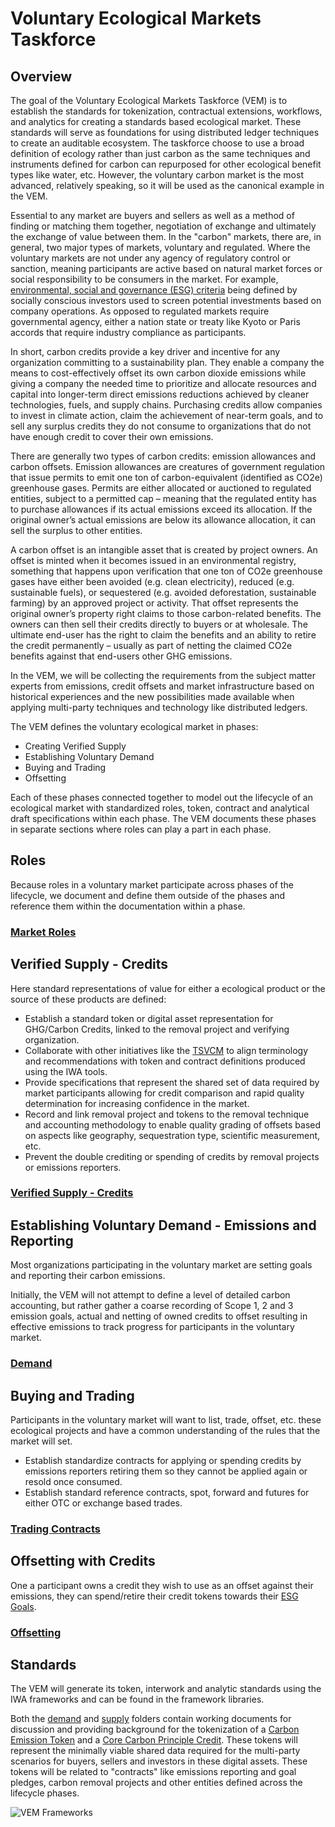 # Voluntary Ecological Markets Taskforce

## Overview

The goal of the Voluntary Ecological Markets Taskforce (VEM) is to establish the standards for tokenization, contractual extensions, workflows, and analytics for creating a standards based ecological market. These standards will serve as foundations for using distributed ledger techniques to create an auditable ecosystem. The taskforce choose to use a broad definition of ecology rather than just carbon as the same techniques and instruments defined for carbon can repurposed for other ecological benefit types like water, etc. However, the voluntary carbon market is the most advanced, relatively speaking, so it will be used as the canonical example in the VEM.

Essential to any market are buyers and sellers as well as a method of finding or matching them together, negotiation of exchange and ultimately the exchange of value between them. In the "carbon" markets, there are, in general, two major types of markets, voluntary and regulated. Where the voluntary markets are not under any agency of regulatory control or sanction, meaning participants are active based on natural market forces or social responsibility to be consumers in the market. For example, [environmental, social and governance (ESG) criteria](https://www.investopedia.com/terms/e/environmental-social-and-governance-esg-criteria.asp) being defined by socially conscious investors used to screen potential investments based on company operations. As opposed to regulated markets require governmental agency, either a nation state or treaty like Kyoto or Paris accords that require industry compliance as participants.

In short, carbon credits provide a key driver and incentive for any organization committing to a sustainability plan. They enable a company the means to cost-effectively offset its own carbon dioxide emissions while giving a company the needed time to prioritize and allocate resources and capital into longer-term direct emissions reductions achieved by cleaner technologies, fuels, and supply chains. Purchasing credits allow companies to invest in climate action, claim the achievement of near-term goals, and to sell any surplus credits they do not consume to organizations that do not have enough credit to cover their own emissions.

There are generally two types of carbon credits: emission allowances and carbon offsets. Emission allowances are creatures of government regulation that issue permits to emit one ton of carbon-equivalent (identified as CO2e) greenhouse gases. Permits are either allocated or auctioned to regulated entities, subject to a permitted cap – meaning that the regulated entity has to purchase allowances if its actual emissions exceed its allocation. If the original owner’s actual emissions are below its allowance allocation, it can sell the surplus to other entities.

A carbon offset is an intangible asset that is created by project owners. An offset is minted when it becomes issued in an environmental registry, something that happens upon verification that one ton of CO2e greenhouse gases have either been avoided (e.g. clean electricity), reduced (e.g. sustainable fuels), or sequestered (e.g. avoided deforestation, sustainable farming) by an approved project or activity. That offset represents the original owner’s property right claims to those carbon-related benefits. The owners can then sell their credits directly to buyers or at wholesale. The ultimate end-user has the right to claim the benefits and an ability to retire the credit permanently – usually as part of netting the claimed CO2e benefits against that end-users other GHG emissions.

In the VEM, we will be collecting the requirements from the subject matter experts from emissions, credit offsets and market infrastructure based on historical experiences and the new possibilities made available when applying multi-party techniques and technology like distributed ledgers.

The VEM defines the voluntary ecological market in phases:

- Creating Verified Supply
- Establishing Voluntary Demand
- Buying and Trading
- Offsetting

Each of these phases connected together to model out the lifecycle of an ecological market with standardized roles, token, contract and analytical draft specifications within each phase. The VEM documents these phases in separate sections where roles can play a part in each phase.

## Roles

Because roles in a voluntary market participate across phases of the lifecycle, we document and define them outside of the phases and reference them within the documentation within a phase.

### [Market Roles](roles.md)

## Verified Supply - Credits

Here standard representations of value for either a ecological product or the source of these products are defined:

- Establish a standard token or digital asset representation for GHG/Carbon Credits, linked to the removal project and verifying organization.
- Collaborate with other initiatives like the [TSVCM](https://www.iif.com/tsvcm) to align terminology and recommendations with token and contract definitions produced using the IWA tools.
- Provide specifications that represent the shared set of data required by market participants allowing for credit comparison and rapid quality determination for increasing confidence in the market.
- Record and link removal project and tokens to the removal technique and accounting methodology to enable quality grading of offsets based on aspects like geography, sequestration type, scientific measurement, etc.
- Prevent the double crediting or spending of credits by removal projects or emissions reporters.

### [Verified Supply - Credits](supply/readme.md)

## Establishing Voluntary Demand - Emissions and Reporting

Most organizations participating in the voluntary market are setting goals and reporting their carbon emissions.

Initially, the VEM will not attempt to define a level of detailed carbon accounting, but rather gather a coarse recording of Scope 1, 2 and 3 emission goals, actual and netting of owned credits to offset resulting in effective emissions to track progress for participants in the voluntary market.

### [Demand](demand/readme.md)

## Buying and Trading

Participants in the voluntary market will want to list, trade, offset, etc. these ecological projects and have a common understanding of the rules that the market will set.

- Establish standardize contracts for applying or spending credits by emissions reporters retiring them so they cannot be applied again or resold once consumed.
- Establish standard reference contracts, spot, forward and futures for either OTC or exchange based trades.

### [Trading Contracts](trading/readme.md)

## Offsetting with Credits

One a participant owns a credit they wish to use as an offset against their emissions, they can spend/retire their credit tokens towards their [ESG Goals](offsetting).

### [Offsetting](offsetting/readme.md)

## Standards

The VEM will generate its token, interwork and analytic standards using the IWA frameworks and can be found in the framework libraries.

Both the [demand](demand) and [supply](supply) folders contain working documents for discussion and providing background for the tokenization of a [Carbon Emission Token](emissions/cet.md) and a [Core Carbon Principle Credit](credits/ccp.md). These tokens will represent the minimally viable shared data required for the multi-party scenarios for buyers, sellers and investors in these digital assets.  These tokens will be related to "contracts" like emissions reporting and goal pledges, carbon removal projects and other entities defined across the lifecycle phases.

![VEM Frameworks](images/VEM-Tools.png)
